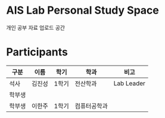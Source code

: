 # AIS Lab Personal Study Space
개인 공부 자료 업로드 공간

# Participants
| 구분 | 이름 | 학기 | 학과 | 비고 |
| --- | --- | --- | --- | --- |
| 석사   |  김진성    |   1학기   |  전산학과    |  Lab Leader    |
| 학부생   |      |      |      |      |
| 학부생   |  이한주  |   1학기    | 컴퓨터공학과 |      |